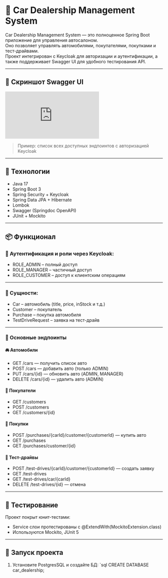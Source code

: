 # 🚗 Car Dealership Management System

Car Dealership Management System — это полноценное Spring Boot приложение для управления автосалоном.  
Оно позволяет управлять автомобилями, покупателями, покупками и тест-драйвами.  
Проект интегрирован с Keycloak для авторизации и аутентификации, а также поддерживает Swagger UI для удобного тестирования API.

---

## 📸 Скриншот Swagger UI

![![Знімок екрана 2025-06-29 225045.png](../../Pictures/Screenshots/%D0%97%D0%BD%D1%96%D0%BC%D0%BE%D0%BA%20%D0%B5%D0%BA%D1%80%D0%B0%D0%BD%D0%B0%202025-06-29%20225045.png)](http://localhost:8082/swagger-ui/index.html)
> Пример: список всех доступных эндпоинтов с авторизацией Keycloak

---

## 🔧 Технологии

- Java 17
- Spring Boot 3
- Spring Security + Keycloak
- Spring Data JPA + Hibernate
- Lombok
- Swagger (Springdoc OpenAPI)
- JUnit + Mockito

---

## 📦 Функционал

### 🔐 Аутентификация и роли через Keycloak:
- ROLE_ADMIN – полный доступ
- ROLE_MANAGER – частичный доступ
- ROLE_CUSTOMER – доступ к клиентским операциям

---

### 📁 Сущности:
- Car – автомобиль (title, price, inStock и т.д.)
- Customer – покупатель
- Purchase – покупка автомобиля
- TestDriveRequest – заявка на тест-драйв

---

### 📲 Основные эндпоинты

#### 🚘 Автомобили
- GET /cars — получить список авто
- POST /cars — добавить авто (только ADMIN)
- PUT /cars/{id} — обновить авто (ADMIN, MANAGER)
- DELETE /cars/{id} — удалить авто (ADMIN)

#### 👤 Покупатели
- GET /customers
- POST /customers
- GET /customers/{id}

#### 💸 Покупки
- POST /purchases/{carId}/customer/{customerId} — купить авто
- GET /purchases
- GET /purchases/customer/{id}

#### 🧪 Тест-драйвы
- POST /test-drives/{carId}/customer/{customerId} — создать заявку
- GET /test-drives
- GET /test-drives/car/{carId}
- DELETE /test-drives/{id} — отмена

---

## 🧪 Тестирование

Проект покрыт юнит-тестами:

- Service слои протестированы с @ExtendWith(MockitoExtension.class)
- Используются Mockito, JUnit 5

---

## 🚀 Запуск проекта

1. Установите PostgresSQL и создайте БД:
   `sql
   CREATE DATABASE car_dealership;
